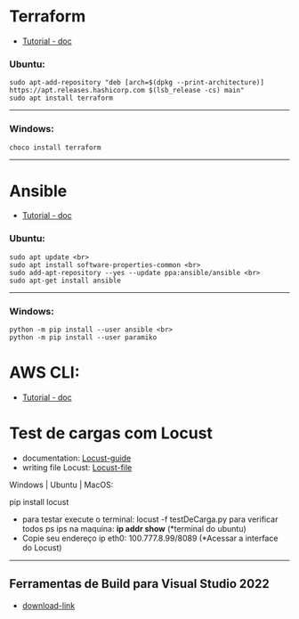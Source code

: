 # Terraform
* [Tutorial - doc](https://learn.hashicorp.com/terraform?utm_source=terraform_io)

### Ubuntu:

```curl -fsSL https://apt.releases.hashicorp.com/gpg | sudo apt-key add -
sudo apt-add-repository "deb [arch=$(dpkg --print-architecture)] https://apt.releases.hashicorp.com $(lsb_release -cs) main"
sudo apt install terraform
```
___

### Windows:
```
choco install terraform
```
___

# Ansible
* [Tutorial - doc](https://docs.ansible.com/ansible/latest/getting_started/index.html)

### Ubuntu:
```
sudo apt update <br>
sudo apt install software-properties-common <br>
sudo add-apt-repository --yes --update ppa:ansible/ansible <br>
sudo apt-get install ansible
```
___

### Windows:
```
python -m pip install --user ansible <br>
python -m pip install --user paramiko
```

# AWS CLI:

* [Tutorial - doc](https://docs.aws.amazon.com/pt_br/cli/latest/userguide/getting-started-install.html)


# Test de cargas com Locust
 * documentation: [Locust-guide](https://docs.locust.io/en/stable/quickstart.html) <br>
 * writing file Locust: [Locust-file](https://docs.locust.io/en/stable/writing-a-locustfile.html)

Windows | Ubuntu | MacOS:

pip install locust <br>
 
- para testar execute o terminal: locust -f testDeCarga.py
para verificar todos ps ips na maquina: **ip addr show** (*terminal do ubuntu) <br>
- Copie seu endereço ip eth0: 100.777.8.99/8089 (*Acessar a interface do Locust) 
___

## Ferramentas de Build para Visual Studio 2022

* [download-link](https://visualstudio.microsoft.com/pt-br/downloads/)